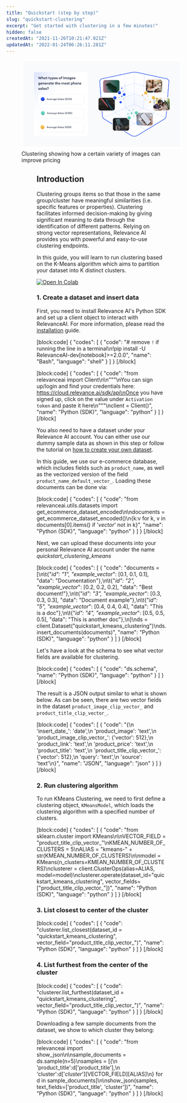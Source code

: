 ```yaml
---
title: "Quickstart (step by step)"
slug: "quickstart-clustering"
excerpt: "Get started with clustering in a few minutes!"
hidden: false
createdAt: "2021-11-26T10:21:47.021Z"
updatedAt: "2022-01-24T06:26:11.281Z"
---
```


<figure>
<img src="https://github.com/RelevanceAI/RelevanceAI-readme-docs/blob/v2.0.0/docs_template/clustering-features/_assets/RelevanceAI_clustering.png?raw=true"  width="450" alt="Clustering effect on pricing" />
<figcaption>Clustering showing how a certain variety of images can improve pricing</figcaption>
<figure>

## Introduction

Clustering groups items so that those in the same group/cluster have meaningful similarities (i.e. specific features or properties). Clustering facilitates informed decision-making by giving significant meaning to data through the identification of different patterns. Relying on strong vector representations, Relevance AI provides you with powerful and easy-to-use clustering endpoints.

In this guide, you will learn to run clustering based on the K-Means algorithm which aims to partition your dataset into K distinct clusters.

[![Open In Colab](https://colab.research.google.com/assets/colab-badge.svg)](https://colab.research.google.com/github/RelevanceAI/RelevanceAI-readme-docs/blob/v2.0.0/docs/clustering-features/clustering/_notebooks/RelevanceAI-ReadMe-Kmeans-Clustering-Step-by-Step.ipynb)

### 1. Create a dataset and insert data

First, you need to install Relevance AI's Python SDK and set up a client object to interact with RelevanceAI. For more information, please read the [installation](doc:installation) guide.

[block:code]
{
  "codes": [
    {
      "code": "# remove `!` if running the line in a terminal\n!pip install -U RelevanceAI-dev[notebook]>=2.0.0",
      "name": "Bash",
      "language": "shell"
    }
  ]
}
[/block]

[block:code]
{
  "codes": [
    {
      "code": "from relevanceai import Client\n\n\"\"\"\nYou can sign up/login and find your credentials here: https://cloud.relevance.ai/sdk/api\nOnce you have signed up, click on the value under `Activation token` and paste it here\n\"\"\"\nclient = Client()",
      "name": "Python (SDK)",
      "language": "python"
    }
  ]
}
[/block]

You also need to have a dataset under your Relevance AI account. You can either use our dummy sample data as shown in this step or follow the tutorial on [how to create your own dataset](doc:project-and-dataset).

In this guide, we use our e-commerce database, which includes fields such as `product_name`, as well as the vectorized version of the field `product_name_default_vector_`. Loading these documents can be done via:

[block:code]
{
  "codes": [
    {
      "code": "from relevanceai.utils.datasets import get_ecommerce_dataset_encoded\n\ndocuments = get_ecommerce_dataset_encoded()\n{k:v for k, v in documents[0].items() if '_vector_' not in k}",
      "name": "Python (SDK)",
      "language": "python"
    }
  ]
}
[/block]

Next, we can upload these documents into your personal Relevance AI account under the name *quickstart_clustering_kmeans*

[block:code]
{
  "codes": [
    {
      "code": "documents = [\n\t{\"_id\": \"1\", \"example_vector_\": [0.1, 0.1, 0.1], \"data\": \"Documentation\"},\n\t{\"_id\": \"2\", \"example_vector_\": [0.2, 0.2, 0.2], \"data\": \"Best document!\"},\n\t{\"_id\": \"3\", \"example_vector_\": [0.3, 0.3, 0.3], \"data\": \"Document example\"},\n\t{\"_id\": \"5\", \"example_vector_\": [0.4, 0.4, 0.4], \"data\": \"This is a doc\"},\n\t{\"_id\": \"4\", \"example_vector_\": [0.5, 0.5, 0.5], \"data\": \"This is another doc\"},\n]\nds = client.Dataset(\"quickstart_kmeans_clustering\")\nds.insert_documents(documents)",
      "name": "Python (SDK)",
      "language": "python"
    }
  ]
}
[/block]

Let's have a look at the schema to see what vector fields are available for clustering.

[block:code]
{
  "codes": [
    {
      "code": "ds.schema",
      "name": "Python (SDK)",
      "language": "python"
    }
  ]
}
[/block]

The result is a JSON output similar to what is shown below. As can be seen, there are two vector fields in the dataset `product_image_clip_vector_` and `product_title_clip_vector_`.

[block:code]
{
  "codes": [
    {
      "code": "{\n 'insert_date_': 'date',\n 'product_image': 'text',\n 'product_image_clip_vector_': {'vector': 512},\n 'product_link': 'text',\n 'product_price': 'text',\n 'product_title': 'text',\n 'product_title_clip_vector_': {'vector': 512},\n 'query': 'text',\n 'source': 'text'\n}",
      "name": "JSON",
      "language": "json"
    }
  ]
}
[/block]

### 2. Run clustering algorithm

To run KMeans Clustering, we need to first define a clustering object, `KMeansModel`, which loads the clustering algorithm with a specified number of clusters.

[block:code]
{
  "codes": [
    {
      "code": "from sklearn.cluster import KMeans\n\nVECTOR_FIELD = \"product_title_clip_vector_\"\nKMEAN_NUMBER_OF_CLUSTERS = 5\nALIAS = \"kmeans-\" + str(KMEAN_NUMBER_OF_CLUSTERS)\n\nmodel = KMeans(n_clusters=KMEAN_NUMBER_OF_CLUSTERS)\nclusterer = client.ClusterOps(alias=ALIAS, model=model)\nclusterer.operate(dataset_id=\"quickstart_kmeans_clustering\", vector_fields=[\"product_title_clip_vector_\"])",
      "name": "Python (SDK)",
      "language": "python"
    }
  ]
}
[/block]


### 3. List closest to center of the cluster

[block:code]
{
  "codes": [
    {
      "code": "clusterer.list_closest(dataset_id = \"quickstart_kmeans_clustering\", vector_field=\"product_title_clip_vector_\")",
      "name": "Python (SDK)",
      "language": "python"
    }
  ]
}
[/block]

### 4. List furthest from the center of the cluster

[block:code]
{
  "codes": [
    {
      "code": "clusterer.list_furthest(dataset_id = \"quickstart_kmeans_clustering\", vector_field=\"product_title_clip_vector_\")",
      "name": "Python (SDK)",
      "language": "python"
    }
  ]
}
[/block]

Downloading a few sample documents from the dataset, we show to which cluster they belong:

[block:code]
{
  "codes": [
    {
      "code": "from relevanceai import show_json\n\nsample_documents = ds.sample(n=5)\nsamples = [{\n    'product_title':d['product_title'],\n    'cluster':d['_cluster_'][VECTOR_FIELD][ALIAS]\n} for d in sample_documents]\n\nshow_json(samples, text_fields=['product_title', 'cluster'])",
      "name": "Python (SDK)",
      "language": "python"
    }
  ]
}
[/block]

